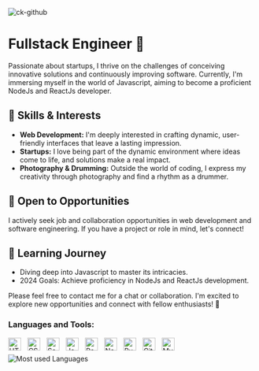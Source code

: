 
![ck-github](https://github.com/ChrispaixK/ChrispaixK/assets/71190715/e4242c78-5235-4ace-bb3e-76ab0337b745)
# Fullstack Engineer 🚀

Passionate about startups, I thrive on the challenges of conceiving innovative solutions and continuously improving software. Currently, I'm immersing myself in the world of Javascript, aiming to become a proficient NodeJs and ReactJs developer.

## 🔧 Skills & Interests
- **Web Development:** I'm deeply interested in crafting dynamic, user-friendly interfaces that leave a lasting impression.
- **Startups:** I love being part of the dynamic environment where ideas come to life, and solutions make a real impact.
- **Photography & Drumming:** Outside the world of coding, I express my creativity through photography and find a rhythm as a drummer.

## 🤝 Open to Opportunities
I actively seek job and collaboration opportunities in web development and software engineering. If you have a project or role in mind, let's connect!

## 🌱 Learning Journey
- Diving deep into Javascript to master its intricacies.
- 2024 Goals: Achieve proficiency in NodeJs and ReactJs development.


Please feel free to contact me for a chat or collaboration. I'm excited to explore new opportunities and connect with fellow enthusiasts! 🚀

### Languages and Tools:

[<img align="left" alt="HTML5" width="26px" src="https://cdn.jsdelivr.net/gh/devicons/devicon/icons/html5/html5-original.svg" style="padding-right:10px;" />](https://www.w3schools.com/html/)
[<img align="left" alt="CSS3" width="26px" src="https://cdn.jsdelivr.net/gh/devicons/devicon/icons/css3/css3-original.svg" style="padding-right:10px;" />](https://www.w3schools.com/css/)
[<img align="left" alt="Sass" width="26px" src="https://cdn.jsdelivr.net/gh/devicons/devicon/icons/sass/sass-original.svg" style="padding-right:10px;" />](https://sass-lang.com/)
[<img align="left" alt="JavaScript" width="26px" src="https://cdn.jsdelivr.net/gh/devicons/devicon/icons/javascript/javascript-original.svg" style="padding-right:10px;" />](https://www.javascript.com/)
[<img align="left" alt="React" width="26px" src="https://cdn.jsdelivr.net/gh/devicons/devicon/icons/react/react-original.svg" style="padding-right:10px;" />](https://reactjs.org/)
[<img align="left" alt="NextJs" width="26px" src="https://cdn.jsdelivr.net/gh/devicons/devicon/icons/nextjs/nextjs-original.svg" style="padding-right:10px;" />](https://nextjs.org/)
[<img align="left" alt="Ruby" width="26px" src="https://cdn.jsdelivr.net/gh/devicons/devicon/icons/ruby/ruby-original.svg" style="padding-right:10px;" />](https://www.ruby-lang.org/en/)
[<img align="left" alt="Git" width="26px" src="https://cdn.jsdelivr.net/gh/devicons/devicon/icons/git/git-original.svg" style="padding-right:10px;" />](https://git.com)
[<img align="left" alt="MySQL" width="26px" src="https://cdn.jsdelivr.net/gh/devicons/devicon/icons/mysql/mysql-original.svg" style="padding-right:10px;" />](https://mysql.com)
<br />
<br />
![Most used Languages](https://github-readme-stats.vercel.app/api/top-langs/?username=ChrispaixK&show_icons=true&theme=radical)
<br />
<br />

<!-- ### I recently spent time ⏰ jamming with 🚀💻
[![willianrod's wakatime stats](https://github-readme-stats.vercel.app/api/wakatime?username=ChrispaixK)](https://github.com/anuraghazra/github-readme-stats) -->
